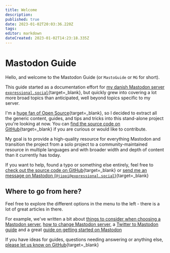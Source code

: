 ```yaml
---
title: Welcome
description: 
published: true
date: 2023-01-02T20:03:36.220Z
tags: 
editor: markdown
dateCreated: 2023-01-02T14:23:18.335Z
---
```


# Mastodon Guide

Hello, and welcome to the Mastodon Guide (or `MastoGuide` or `MG` for short).

This guide started as a documentation effort for [my danish Mastodon server `expressional.social`](https://expressional.social/){target=_blank}, but quickly grew into covering a lot more broad topics than anticipated, well beyond topics specific to my server.

I'm a [huge fan of Open Source](https://github.com/jippi){target=_blank}, so I decided to extract all the generic content, guides, and tips and tricks into this stand-alone project you're looking at now. You can [find the source code on GitHub](https://github.com/jippi/masto-guide){target=_blank} if you are curious or would like to contribute.

My goal is to provide a high-quality resource for everything Mastodon and transition the project from a solo project to a community-maintained resource in multiple languages and with broader width and depth of content than it currently has today.

If you want to help, found a typo or something else entirely, feel free to [check out the source code on GitHub](https://github.com/jippi/masto-guide){target=_blank} or  [send me an message on Mastodon (`@jippi@expressional.social`)](https://expressional.social/@jippi){target=_blank}

## Where to go from here?

Feel free to explore the different options in the menu to the left - there is a lot of great articles in there.

For example, we've written a bit about [things to consider when choosing a Mastodon server](/en/learn/choosing-a-Mastodon-server), [how to change Mastodon server](/en/guide/move-to-another-mastodon-server), a [Twitter to Mastodon guide](guide/twitter-and-mastodon.md) and a great [guide on getting started on Mastodon](guide/getting-started-on-mastodon.md)

If you have ideas for guides, questions needing answering or anything else, [please let us know on GitHub](https://github.com/jippi/masto-guide){target=_blank}